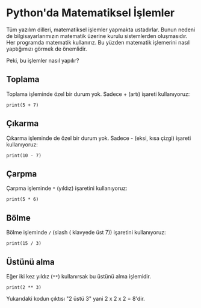 # Python'da Matematiksel İşlemler
Tüm yazılım dilleri, matematiksel işlemler yapmakta ustadırlar. Bunun nedeni de bilgisayarlarımızın matematik üzerine kurulu sistemlerden oluşmasıdır. Her programda matematik kullanırız. Bu yüzden matematik işlemerini nasıl yaptığımızı görmek de önemlidir.

Peki, bu işlemler nasıl yapılır?

## Toplama
Toplama işleminde özel bir durum yok. Sadece + (artı) işareti kullanıyoruz:

`print(5 + 7)`

## Çıkarma
Çıkarma işleminde de özel bir durum yok. Sadece - (eksi, kısa çizgi) işareti kullanıyoruz:

`print(10 - 7)`

## Çarpma
Çarpma işleminde `*` (yıldız) işaretini kullanıyoruz:

`print(5 * 6)`

## Bölme

Bölme işleminde `/` (slash ( klavyede üst 7)) işaretini kullanıyoruz:

`print(15 / 3)`

## Üstünü alma

Eğer iki kez yıldız (`**`) kullanırsak bu üstünü alma işlemidir.

`print(2 ** 3)`

Yukarıdaki kodun çıktısı "2 üstü 3" yani 2 x 2 x 2 = 8'dir.
